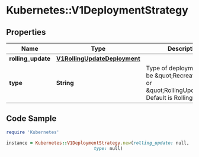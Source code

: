 # Kubernetes::V1DeploymentStrategy

## Properties

Name | Type | Description | Notes
------------ | ------------- | ------------- | -------------
**rolling_update** | [**V1RollingUpdateDeployment**](V1RollingUpdateDeployment.md) |  | [optional] 
**type** | **String** | Type of deployment. Can be \&quot;Recreate\&quot; or \&quot;RollingUpdate\&quot;. Default is RollingUpdate. | [optional] 

## Code Sample

```ruby
require 'Kubernetes'

instance = Kubernetes::V1DeploymentStrategy.new(rolling_update: null,
                                 type: null)
```


